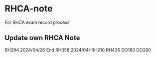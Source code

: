 # RHCA-note
For RHCA exam record process

Update own RHCA Note
--------------------------------------------
RH294  2024/04/26 End
RH358  2024/04/
RH210
RH436
DO180
DO280

